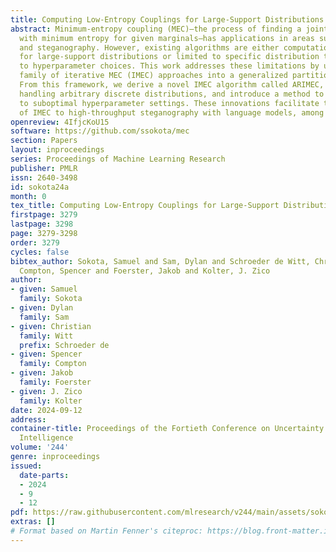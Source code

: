 ```yaml
---
title: Computing Low-Entropy Couplings for Large-Support Distributions
abstract: Minimum-entropy coupling (MEC)—the process of finding a joint distribution
  with minimum entropy for given marginals—has applications in areas such as causality
  and steganography. However, existing algorithms are either computationally intractable
  for large-support distributions or limited to specific distribution types and sensitive
  to hyperparameter choices. This work addresses these limitations by unifying a prior
  family of iterative MEC (IMEC) approaches into a generalized partition-based formalism.
  From this framework, we derive a novel IMEC algorithm called ARIMEC, capable of
  handling arbitrary discrete distributions, and introduce a method to make IMEC robust
  to suboptimal hyperparameter settings. These innovations facilitate the application
  of IMEC to high-throughput steganography with language models, among other settings.
openreview: 4IfjcKoU15
software: https://github.com/ssokota/mec
section: Papers
layout: inproceedings
series: Proceedings of Machine Learning Research
publisher: PMLR
issn: 2640-3498
id: sokota24a
month: 0
tex_title: Computing Low-Entropy Couplings for Large-Support Distributions
firstpage: 3279
lastpage: 3298
page: 3279-3298
order: 3279
cycles: false
bibtex_author: Sokota, Samuel and Sam, Dylan and Schroeder de Witt, Christian and
  Compton, Spencer and Foerster, Jakob and Kolter, J. Zico
author:
- given: Samuel
  family: Sokota
- given: Dylan
  family: Sam
- given: Christian
  family: Witt
  prefix: Schroeder de
- given: Spencer
  family: Compton
- given: Jakob
  family: Foerster
- given: J. Zico
  family: Kolter
date: 2024-09-12
address:
container-title: Proceedings of the Fortieth Conference on Uncertainty in Artificial
  Intelligence
volume: '244'
genre: inproceedings
issued:
  date-parts:
  - 2024
  - 9
  - 12
pdf: https://raw.githubusercontent.com/mlresearch/v244/main/assets/sokota24a/sokota24a.pdf
extras: []
# Format based on Martin Fenner's citeproc: https://blog.front-matter.io/posts/citeproc-yaml-for-bibliographies/
---
```

